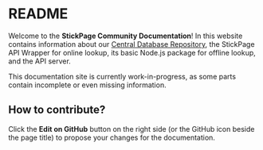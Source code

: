 # README

Welcome to the **StickPage Community Documentation**! In this website contains information about our [Central Database Repository](central-db/index.md), the StickPage API Wrapper for online lookup, its basic Node.js package for offline lookup, and the API server.

This documentation site is currently work-in-progress, as some parts contain incomplete or even missing information.

## How to contribute?

Click the **Edit on GitHub** button on the right side \(or the GitHub icon beside the page title\) to propose your changes for the documentation.

